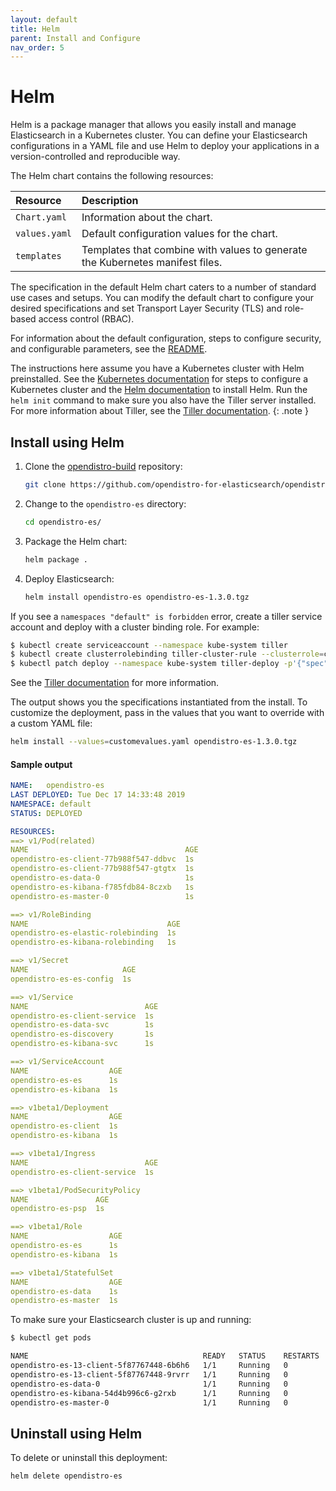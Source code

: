 ```yaml
---
layout: default
title: Helm
parent: Install and Configure
nav_order: 5
---
```


# Helm

Helm is a package manager that allows you easily install and manage Elasticsearch in a Kubernetes cluster. You can define your Elasticsearch configurations in a YAML file and use Helm to deploy your applications in a version-controlled and reproducible way.

The Helm chart contains the following resources:

Resource | Description
:--- | :---
`Chart.yaml` |  Information about the chart.
`values.yaml` |  Default configuration values for the chart.
`templates` |  Templates that combine with values to generate the Kubernetes manifest files.

The specification in the default Helm chart caters to a number of standard use cases and setups. You can modify the default chart to configure your desired specifications and set Transport Layer Security (TLS) and role-based access control (RBAC).

For information about the default configuration, steps to configure security, and configurable parameters, see the
[README](https://github.com/opendistro-for-elasticsearch/community/tree/master/open-distro-elasticsearch-kubernetes/helm).

The instructions here assume you have a Kubernetes cluster with Helm preinstalled. See the [Kubernetes documentation](https://kubernetes.io/docs/setup/) for steps to configure a Kubernetes cluster and the [Helm documentation](https://helm.sh/docs/intro/install/) to install Helm.
Run the `helm init` command to make sure you also have the Tiller server installed. For more information about Tiller, see the [Tiller documentation](https://tiller.readthedocs.io/en/latest/).
{: .note }

## Install using Helm

1. Clone the [opendistro-build](https://github.com/opendistro-for-elasticsearch/opendistro-build) repository:

   ```bash
   git clone https://github.com/opendistro-for-elasticsearch/opendistro-build
   ```

1. Change to the `opendistro-es` directory:

   ```bash
   cd opendistro-es/
   ```

1. Package the Helm chart:

   ```bash
   helm package .
   ```

1. Deploy Elasticsearch:

   ```bash
   helm install opendistro-es opendistro-es-1.3.0.tgz
   ```

If you see a `namespaces "default" is forbidden` error, create a tiller service account and deploy with a cluster binding role.
For example:

```bash
$ kubectl create serviceaccount --namespace kube-system tiller
$ kubectl create clusterrolebinding tiller-cluster-rule --clusterrole=cluster-admin --serviceaccount=kube-system:tiller
$ kubectl patch deploy --namespace kube-system tiller-deploy -p'{"spec":{"template":{"spec":{"serviceAccount":"tiller"}}}}'
```
See the [Tiller documentation](https://tiller.readthedocs.io/en/latest/) for more information.

The output shows you the specifications instantiated from the install.
To customize the deployment, pass in the values that you want to override with a custom YAML file:

```bash
helm install --values=customevalues.yaml opendistro-es-1.3.0.tgz
```

#### Sample output

```yaml
NAME:   opendistro-es
LAST DEPLOYED: Tue Dec 17 14:33:48 2019
NAMESPACE: default
STATUS: DEPLOYED

RESOURCES:
==> v1/Pod(related)
NAME                                   AGE
opendistro-es-client-77b988f547-ddbvc  1s
opendistro-es-client-77b988f547-gtgtx  1s
opendistro-es-data-0                   1s
opendistro-es-kibana-f785fdb84-8czxb   1s
opendistro-es-master-0                 1s

==> v1/RoleBinding
NAME                               AGE
opendistro-es-elastic-rolebinding  1s
opendistro-es-kibana-rolebinding   1s

==> v1/Secret
NAME                     AGE
opendistro-es-es-config  1s

==> v1/Service
NAME                          AGE
opendistro-es-client-service  1s
opendistro-es-data-svc        1s
opendistro-es-discovery       1s
opendistro-es-kibana-svc      1s

==> v1/ServiceAccount
NAME                  AGE
opendistro-es-es      1s
opendistro-es-kibana  1s

==> v1beta1/Deployment
NAME                  AGE
opendistro-es-client  1s
opendistro-es-kibana  1s

==> v1beta1/Ingress
NAME                          AGE
opendistro-es-client-service  1s

==> v1beta1/PodSecurityPolicy
NAME               AGE
opendistro-es-psp  1s

==> v1beta1/Role
NAME                  AGE
opendistro-es-es      1s
opendistro-es-kibana  1s

==> v1beta1/StatefulSet
NAME                  AGE
opendistro-es-data    1s
opendistro-es-master  1s
```

To make sure your Elasticsearch cluster is up and running:

```bash
$ kubectl get pods

NAME                                       READY   STATUS    RESTARTS   AGE
opendistro-es-13-client-5f87767448-6b6h6   1/1     Running   0          15m
opendistro-es-13-client-5f87767448-9rvrr   1/1     Running   0          15m
opendistro-es-data-0                       1/1     Running   0          15m
opendistro-es-kibana-54d4b996c6-g2rxb      1/1     Running   0          15m
opendistro-es-master-0                     1/1     Running   0          15m
```

## Uninstall using Helm

To delete or uninstall this deployment:

```bash
helm delete opendistro-es
```
